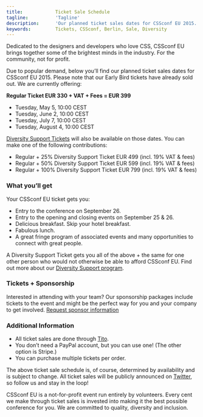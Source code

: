 ```yaml
---
title:            Ticket Sale Schedule
tagline:          'Tagline'
description:      'Our planned ticket sales dates for CSSconf EU 2015. Early Bird tickets have already sold out. We are currently offering Regular Tickets and Diversity Support Tickets'
keywords:         Tickets, CSSconf, Berlin, Sale, Diversity
---
```


<p>Dedicated to the designers and developers who love CSS, CSSconf EU brings together some of the brightest minds in the industry. For the community, not for profit.</p>
<p>Due to popular demand, below you’ll find our planned ticket sales dates for CSSconf EU 2015. Please note that our Early Bird tickets have already sold out. We are currently offering:</p>
<p><strong>Regular Ticket  EUR 330 + VAT + Fees = EUR 399</strong></p>
<ul class="list-simple">
  <li>Tuesday, May 5, 10:00 CEST</li>
  <li>Tuesday, June 2, 10:00 CEST</li>
  <li>Tuesday, July 7, 10:00 CEST</li>
  <li>Tuesday, August 4, 10:00 CEST</li>
</ul>
<p><a href="/diversity-support-tickets/">Diversity Support Tickets</a> will also be available on those dates. You can make one of the following contributions: </p>
<ul class="list-simple">
  <li>Regular + 25% Diversity Support Ticket EUR 499 (incl. 19% VAT & fees)</li>
  <li>Regular + 50% Diversity Support Ticket EUR 599 (incl. 19% VAT & fees)</li>
  <li>Regular + 100% Diversity Support Ticket EUR 799 (incl. 19% VAT & fees)</li>
</ul>

<h3>What you’ll get</h3>
<p>Your CSSconf EU ticket gets you:</p>
<ul class="list-simple">
  <li>Entry to the conference on September 26.</li>
  <li>Entry to the opening and closing events on September 25 & 26.</li>
  <li>Delicious breakfast. Skip your hotel breakfast.</li>
  <li>Fabulous lunch.</li>
  <li>A great fringe program of associated events and many opportunities to connect with great people.</li>
</ul>

<p>A Diversity Support Ticket gets you all of the above + the same for one other person who would not otherwise be able to afford CSSconf EU. Find out more about our <a href="/diversity-support-tickets/">Diversity Support program</a>.</p>

<h3>Tickets + Sponsorship</h3>
<p>Interested in attending with your team? Our sponsorship packages include tickets to the event and might be the perfect way for you and your company to get involved. <a href="mailto:contact@cssconf.eu">Request sponsor information</a></p>

<h3>Additional Information</h3>
<ul class="list-simple">
  <li>All ticket sales are done through <a href="https://ti.to/cssconfeu/cssconf-eu-2015/" target="_blank">Tito</a>.</li>
  <li>You don’t need a PayPal account, but you can use one! (The other option is Stripe.)</li>
  <li>You can purchase multiple tickets per order.</li>
</ul>
<p>The above ticket sale schedule is, of course, determined by availability and is subject to change. All ticket sales will be publicly announced on <a href="https://twitter.com/cssconfeu" target="_blank">Twitter</a>, so follow us and stay in the loop!</p>
<p>CSSconf EU is a not-for-profit event run entirely by volunteers. Every cent we make through ticket sales is invested into making it the best possible conference for you. We are committed to quality, diversity and inclusion.</p>
